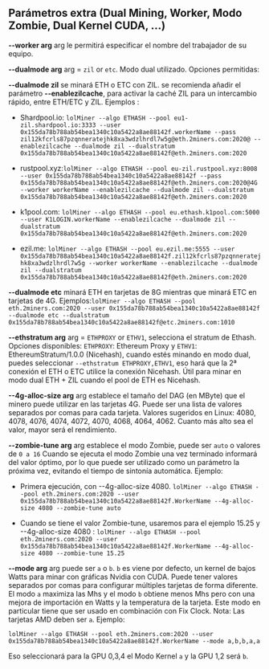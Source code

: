 ## Parámetros extra (Dual Mining, Worker, Modo Zombie, Dual Kernel CUDA, ...)

**--worker arg** arg le permitirá especificar el nombre del trabajador de su equipo.

**--dualmode arg** arg = `zil` or `etc`. Modo dual utilizado. Opciones permitidas: 

**--dualmode zil** se minará ETH o ETC con ZIL. se recomienda añadir el parámetro **--enablezilcache**, para activar la caché ZIL para un intercambio rápido, entre ETH/ETC y ZIL. Ejemplos :

* Shardpool.io: `lolMiner --algo ETHASH --pool eu1-zil.shardpool.io:3333 --user 0x155da78b788ab54bea1340c10a5422a8ae88142f.workerName --pass zil12kfcrls87pzqnneratejhk8xa3wdzlhrdl7w5g@eth.2miners.com:2020@ --enablezilcache --dualmode zil --dualstratum 0x155da78b788ab54bea1340c10a5422a8ae88142f@eth.2miners.com:2020`

* rustpool.xyz:`lolMiner --algo ETHASH --pool eu-zil.rustpool.xyz:8008 --user 0x155da78b788ab54bea1340c10a5422a8ae88142f --pass 0x155da78b788ab54bea1340c10a5422a8ae88142f@eth.2miners.com:2020@4G --worker workerName --enablezilcache --dualmode zil --dualstratum 0x155da78b788ab54bea1340c10a5422a8ae88142f@eth.2miners.com:2020`

* k1pool.com: `lolMiner --algo ETHASH --pool eu.ethash.k1pool.com:5000 --user K1LOGIN.workerName --enablezilcache --dualmode zil --dualstratum 0x155da78b788ab54bea1340c10a5422a8ae88142f@eth.2miners.com:2020`

* ezil.me: `lolMiner --algo ETHASH --pool eu.ezil.me:5555 --user 0x155da78b788ab54bea1340c10a5422a8ae88142f.zil12kfcrls87pzqnneratejhk8xa3wdzlhrdl7w5g --worker workerName --enablezilcache --dualmode zil --dualstratum 0x155da78b788ab54bea1340c10a5422a8ae88142f@eth.2miners.com:2020`

**--dualmode etc** minará ETH en tarjetas de 8G mientras que minará ETC en tarjetas de 4G. Ejemplos:`lolMiner --algo ETHASH --pool eth.2miners.com:2020 --user 0x155da78b788ab54bea1340c10a5422a8ae88142f --dualmode etc --dualstratum 0x155da78b788ab54bea1340c10a5422a8ae88142f@etc.2miners.com:1010`

**--ethstratum arg** arg = `ETHPROXY` or `ETHV1`, selecciona el stratum de Ethash. Opciones disponibles: `ETHPROXY`: Ethereum Proxy y `ETHV1`: EthereumStratum/1.0.0 (Nicehash), cuando estés minando en modo dual, puedes seleccionar `--ethstratum ETHPROXY,ETHV1`, eso hará que la 2ª conexión el ETH o ETC utilice la conexión Nicehash. Útil para minar en modo dual ETH + ZIL cuando el pool de ETH es Nicehash.

**--4g-alloc-size arg** arg establece el tamaño del DAG (en MByte) que el minero puede utilizar en las tarjetas 4G. Puede ser una lista de valores separados por comas para cada tarjeta. Valores sugeridos en Linux: 4080, 4078, 4076, 4074, 4072, 4070, 4068, 4064, 4062. Cuanto más alto sea el valor, mayor será el rendimiento.

**--zombie-tune arg**  arg establece el modo Zombie, puede ser `auto` o valores de `0 a 16` Cuando se ejecuta el modo Zombie una vez terminado informará del valor óptimo, por lo que puede ser utilizado como un parámetro la próxima vez, evitando el tiempo de sintonía automática. Ejemplo:
* Primera ejecución, con --4g-alloc-size 4080.
`lolMiner --algo ETHASH --pool eth.2miners.com:2020 --user 0x155da78b788ab54bea1340c10a5422a8ae88142f.WorkerName --4g-alloc-size 4080 --zombie-tune auto`

* Cuando se tiene el valor Zombie-tune, usaremos para el ejemplo 15.25 y --4g-alloc-size 4080 :
`lolMiner --algo ETHASH --pool eth.2miners.com:2020 --user 0x155da78b788ab54bea1340c10a5422a8ae88142f.WorkerName --4g-alloc-size 4080 --zombie-tune 15.25`

**--mode arg** arg puede ser `a` o `b`. `b` es viene por defecto, un kernel de bajos Watts para minar con gráficas Nvidia con CUDA. Puede tener valores separados por comas para configurar múltiples tarjetas de forma diferente. El modo `a` maximiza las Mhs y el modo `b` obtiene menos Mhs pero con una mejora de importación en Watts y la temperatura de la tarjeta. Este modo en particular tiene que ser usado en combinación con Fix Clock. Nota: Las tarjetas AMD deben ser `a`. Ejemplo:

`lolMiner --algo ETHASH --pool eth.2miners.com:2020 --user 0x155da78b788ab54bea1340c10a5422a8ae88142f.WorkerName --mode a,b,b,a,a`

Eso seleccionará para la GPU 0,3,4 el Modo Kernel `a` y la GPU 1,2 será `b`.
